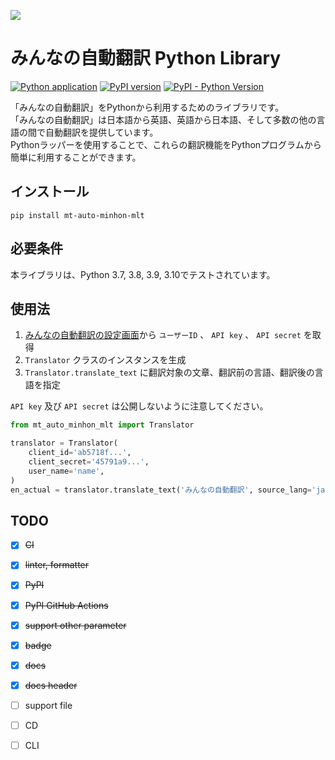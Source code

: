 ![](docs/assets/header.png)

# みんなの自動翻訳 Python Library

[![Python application](https://github.com/MIDORIBIN/mt-auto-minhon-mlt/actions/workflows/python-app.yml/badge.svg)](https://github.com/MIDORIBIN/mt-auto-minhon-mlt/actions/workflows/python-app.yml)
[![PyPI version](https://badge.fury.io/py/mt-auto-minhon-mlt.svg)](https://badge.fury.io/py/mt-auto-minhon-mlt)
[![PyPI - Python Version](https://img.shields.io/pypi/pyversions/mt-auto-minhon-mlt)](https://pypi.org/project/mt-auto-minhon-mlt/)

「みんなの自動翻訳」をPythonから利用するためのライブラリです。  
「みんなの自動翻訳」は日本語から英語、英語から日本語、そして多数の他の言語の間で自動翻訳を提供しています。  
Pythonラッパーを使用することで、これらの翻訳機能をPythonプログラムから簡単に利用することができます。

## インストール

```shell
pip install mt-auto-minhon-mlt
```

## 必要条件

本ライブラリは、Python 3.7, 3.8, 3.9, 3.10でテストされています。

## 使用法

1. [みんなの自動翻訳の設定画面](https://mt-auto-minhon-mlt.ucri.jgn-x.jp/content/setting/user/edit/)から `ユーザーID` 、 `API key` 、 `API secret` を取得
2. `Translator` クラスのインスタンスを生成
3. `Translator.translate_text` に翻訳対象の文章、翻訳前の言語、翻訳後の言語を指定

`API key` 及び `API secret` は公開しないように注意してください。

```python
from mt_auto_minhon_mlt import Translator

translator = Translator(
    client_id='ab5718f...',
    client_secret='45791a9...',
    user_name='name',
)
en_actual = translator.translate_text('みんなの自動翻訳', source_lang='ja', target_lang='en')
```

## TODO

- [x] ~~CI~~
- [x] ~~linter, formatter~~
- [x] ~~PyPI~~
- [x] ~~PyPI GitHub Actions~~
- [x] ~~support other parameter~~
- [x] ~~badge~~
- [x] ~~docs~~
- [x] ~~docs header~~
- [ ] support file
- [ ] CD
- [ ] CLI

